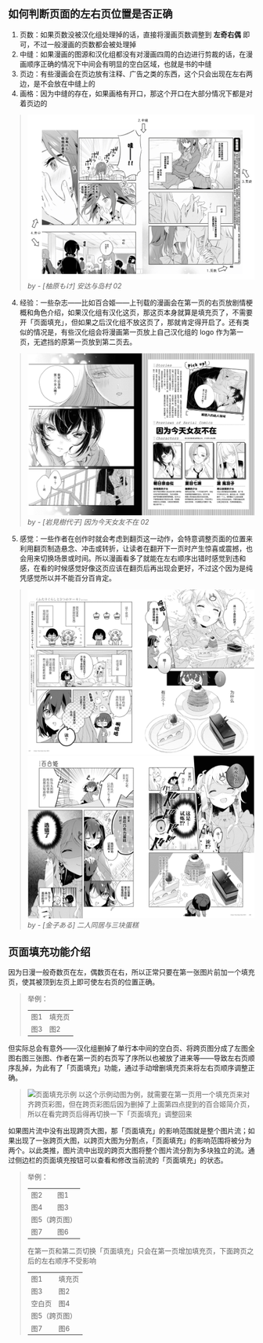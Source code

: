## 如何判断页面的左右页位置是否正确

1. 页数：如果页数没被汉化组处理掉的话，直接将漫画页数调整到 **左奇右偶** 即可，不过一般漫画的页数都会被处理掉
2. 中缝：如果漫画的图源和汉化组都没有对漫画四周的白边进行剪裁的话，在漫画顺序正确的情况下中间会有明显的空白区域，也就是书的中缝
3. 页边：有些漫画会在页边放有注释、广告之类的东西，这个只会出现在左右两边，是不会放在中缝上的
4. 画格：因为中缝的存在，如果画格有开口，那这个开口在大部分情况下都是对着页边的

> ![判断左右页位置例图](./images/判断左右页位置例图.png)
> *by - [柚原もけ] 安达与岛村 02*

4. 经验：一些杂志——比如百合姬——上刊载的漫画会在第一页的右页放剧情梗概和角色介绍，如果汉化组有汉化这页，那这页本身就算是填充页了，不需要开「页面填充」，但如果之后汉化组不放这页了，那就肯定得开启了。还有类似的情况是，有些汉化组会将漫画第一页放上自己汉化组的 logo 作为第一页，无遮挡的原第一页放到第二页去。

> ![百合姬简介页例图](./images/百合姬简介页例图.png)
> *by - [岩見樹代子] 因为今天女友不在 02*

5. 感觉：一些作者在创作时就会考虑到翻页这一动作，会特意调整页面的位置来利用翻页制造悬念、冲击或转折，让读者在翻开下一页时产生惊喜或震撼，也会用来切换场景或时间。所以漫画看多了就能在左右顺序出错时感觉到违和感，在看的时候感觉好像这页应该在翻页后再出现会更好，不过这个因为是纯凭感觉所以并不能百分百肯定。

> ![翻页分镜例图1](./images/翻页分镜例图1.png)
> ![翻页分镜例图2](./images/翻页分镜例图2.png)
> *by - [金子ある] 二人同居与三块蛋糕*

## 页面填充功能介绍

因为日漫一般奇数页在左，偶数页在右，所以正常只要在第一张图片前加一个填充页，使其被顶到左页上即可使左右页的位置正确。

<blockquote>
  <p>举例：</p>

  <table>
    <tr>
      <td>图1</td>
      <td>填充页</td>
    </tr>
    <tr>
      <td>图3</td>
      <td>图2</td>
    </tr>
  </table>
</blockquote>

但实际总会有意外——汉化组删掉了单行本中间的空白页、将跨页图分成了左图全图右图三张图、作者在第一页的右页写了序所以也被放了进来等——导致左右页顺序乱掉，为此有了「页面填充」功能，通过手动增删填充页来将左右页顺序调整正确。

> ![页面填充示例](./images/页面填充示例.webp)
> 以这个示例动图为例，就需要在第一页用一个填充页来对齐跨页彩图，但在跨页彩图后因为删掉了上面第四点提到的百合姬简介页，所以在看完跨页后得再切换一下「页面填充」调整回来

如果图片流中没有出现跨页大图，那「页面填充」的影响范围就是整个图片流；如果出现了一张跨页大图，以跨页大图为分割点，「页面填充」的影响范围将被分为两个。以此类推，图片流中出现的跨页大图将整个图片流分割为多块独立的流。通过侧边栏的页面填充按钮可以查看和修改当前流的「页面填充」的状态。

<blockquote>
  <p>举例：</p>

  <table>
    <tr>
      <td>图2</td>
      <td>图1</td>
    </tr>
    <tr>
      <td>图4</td>
      <td>图3</td>
    </tr>
    <tr>
      <td colspan="2">图5（跨页图）</td>
    </tr>
    <tr>
      <td>图7</td>
      <td>图6</td>
    </tr>
  </table>

  <p>在第一页和第二页切换「页面填充」只会在第一页增加填充页，下面跨页之后的左右顺序不受影响</p>

  <table>
    <tr>
      <td>图1</td>
      <td>填充页</td>
    </tr>
    <tr>
      <td>图3</td>
      <td>图2</td>
    </tr>
    <tr>
      <td>空白页</td>
      <td>图4</td>
    </tr>
    <tr>
      <td colspan="2">图5（跨页图）</td>
    </tr>
    <tr>
      <td>图7</td>
      <td>图6</td>
    </tr>
  </table>
</blockquote>
